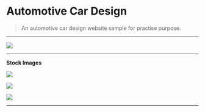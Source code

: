 # Automotive Car Design
> An automotive car design website sample for practise purpose.

***
[![](https://img.shields.io/badge/-CDN%20JS%20Libraries-0a0a0a.svg?style=flat&colorA=0a0a0a)](https://cdnjs.com/libraries/fontawesome-iconpicker)

***
**Stock Images**

[![](https://img.shields.io/badge/-Bentely%20Car-0a0a0a.svg?style=flat&colorA=0a0a0a)](https://www.bentleymotors.com/content/dam/bentley/Master/homepage%20carousel/1081_SP_Bentayga2Campaign_Hero06_v5a%20hpc%201920x1080%202.jpg.jpg/_jcr_content/renditions/original./1081_SP_Bentayga2Campaign_Hero06_v5a%20hpc%201920x1080%202.jpg.jpg)

[![](https://img.shields.io/badge/-Mercedes%20Nuer%20Cls%20-0a0a0a.svg?style=flat&colorA=0a0a0a)](https://www.daimler.com/bilder/produkte/pkw/mercedes-benz/neuer-cls/neuer-cls-4-w768xh384-cutout.jpg)

[![](https://img.shields.io/badge/-Mercedes%20Classe%20-0a0a0a.svg?style=flat&colorA=0a0a0a)](https://www.daimler.com/bilder/produkte/pkw/mercedes-benz/a-klasse/a-class-2018-2-w768xh384-cutout.jpg)
***
